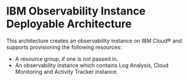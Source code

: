# IBM Observability Instance Deployable Architecture

This architecture creates an observability instance on IBM Cloud®  and supports provisioning the following resources:

- A resource group, if one is not passed in.
- An observability instance which contains Log Analysis, Cloud Monitoring and Activity Tracker instance.
